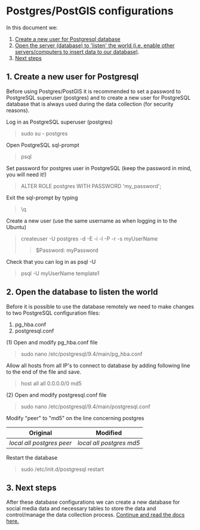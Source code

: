 # Postgres/PostGIS configurations

In this document we:

1. [Create a new user for Postgresql database](#1)
2. [Open the server (database) to 'listen' the world (i.e. enable other servers/computers to insert data to our database)](#2).
3. [Next steps](#3)

## <a name="1"><a/>1. Create a new user for Postgresql

Before using Postgres/PostGIS it is recommended to set a password to PostgreSQL superuser (postgres) and to create a new user for PostgreSQL database 
that is always used during the data collection (for security reasons).     

Log in as PostgreSQL superuser (postgres)

>   sudo su - postgres

Open PostgreSQL sql-prompt
>   psql

Set password for postgres user in PostgreSQL (keep the password in mind, you will need it!)
>   ALTER ROLE postgres WITH PASSWORD 'my_password';

Exit the sql-prompt by typing
>   \q 

Create a new user (use the same username as when logging in to the Ubuntu)
>   createuser -U postgres -d -E -i -l -P -r -s myUserName
>   >$Password: myPassword

Check that you can log in as psql -U <yourusername>
>   psql -U myUserName template1

## <a name="2"><a/>2. Open the database to listen the world
Before it is possible to use the database remotely we need to make changes to two PostgreSQL configuration files:
 1. pg_hba.conf 
 2. postgresql.conf
  

(1) Open and modify pg_hba.conf file
>   sudo nano /etc/postgresql/9.4/main/pg_hba.conf

Allow all hosts from all IP's to connect to database by adding following line to the end of the file and save.
>   host all all 0.0.0.0/0 md5
    

(2) Open and modify postgresql.conf file 
>   sudo nano /etc/postgresql/9.4/main/postgresql.conf

Modify "peer" to "md5" on the line concerning postgres

| Original | Modified |
|----------| ---------|
| _local   all   postgres   peer_ | _local   all   postgres   md5_ | 

Restart the database
>   sudo /etc/init.d/postgresql restart

## <a name="3"><a/>3. Next steps

After these database configurations we can create a new database for social media data and necessary tables to store the data and control/manage the data collection process. 
[Continue and read the docs here.](pgdb_management.db)  